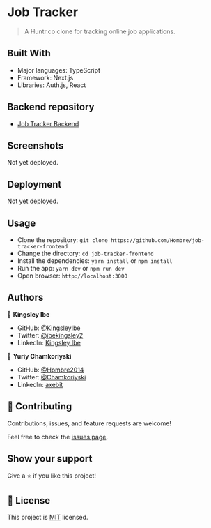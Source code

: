 # Job Tracker

> A Huntr.co clone for tracking online job applications.

## Built With

- Major languages: TypeScript
- Framework: Next.js
- Libraries: Auth.js, React

## Backend repository

- [Job Tracker Backend](https://github.com/akucintavalent/job-tracker)

## Screenshots

Not yet deployed.

## Deployment

Not yet deployed.

## Usage

- Clone the repository: `git clone https://github.com/Hombre/job-tracker-frontend`
- Change the directory: `cd job-tracker-frontend`
- Install the dependencies: `yarn install` or `npm install`
- Run the app: `yarn dev` or `npm run dev`
- Open browser: `http://localhost:3000`

## Authors

👤 **Kingsley Ibe**

- GitHub: [@KingsleyIbe](https://github.com/KingsleyIbe)
- Twitter: [@ibekingsley2](https://twitter.com/ibekingsley2)
- LinkedIn: [Kingsley Ibe](https://linkedin.com/in/kingsley-ibe-5669a5134)

👤 **Yuriy Chamkoriyski**

- GitHub: [@Hombre2014](https://github.com/Hombre2014)
- Twitter: [@Chamkoriyski](https://twitter.com/Chamkoriyski)
- LinkedIn: [axebit](https://linkedin.com/in/axebit)

## 🤝 Contributing

Contributions, issues, and feature requests are welcome!

Feel free to check the [issues page](https://github.com/Hombre/job-tracker-frontend/issues).

## Show your support

Give a ⭐️ if you like this project!

## 📝 License

This project is [MIT](./license.md) licensed.
